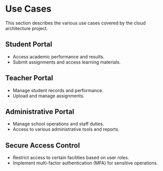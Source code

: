 # Use Cases

This section describes the various use cases covered by the cloud architecture project.

## Student Portal
- Access academic performance and results.
- Submit assignments and access learning materials.

## Teacher Portal
- Manage student records and performance.
- Upload and manage assignments.

## Administrative Portal
- Manage school operations and staff duties.
- Access to various administrative tools and reports.

## Secure Access Control
- Restrict access to certain facilities based on user roles.
- Implement multi-factor authentication (MFA) for sensitive operations.
